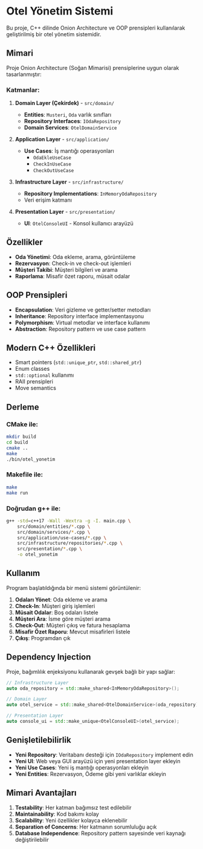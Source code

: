 # Otel Yönetim Sistemi

Bu proje, C++ dilinde Onion Architecture ve OOP prensipleri kullanılarak geliştirilmiş bir otel yönetim sistemidir.

## Mimari

Proje Onion Architecture (Soğan Mimarisi) prensiplerine uygun olarak tasarlanmıştır:

### Katmanlar:

1. **Domain Layer (Çekirdek)** - `src/domain/`
   - **Entities**: `Musteri`, `Oda` varlık sınıfları
   - **Repository Interfaces**: `IOdaRepository` 
   - **Domain Services**: `OtelDomainService`

2. **Application Layer** - `src/application/`
   - **Use Cases**: İş mantığı operasyonları
     - `OdaEkleUseCase`
     - `CheckInUseCase` 
     - `CheckOutUseCase`

3. **Infrastructure Layer** - `src/infrastructure/`
   - **Repository Implementations**: `InMemoryOdaRepository`
   - Veri erişim katmanı

4. **Presentation Layer** - `src/presentation/`
   - **UI**: `OtelConsoleUI` - Konsol kullanıcı arayüzü

## Özellikler

- **Oda Yönetimi**: Oda ekleme, arama, görüntüleme
- **Rezervasyon**: Check-in ve check-out işlemleri
- **Müşteri Takibi**: Müşteri bilgileri ve arama
- **Raporlama**: Misafir özet raporu, müsait odalar

## OOP Prensipleri

- **Encapsulation**: Veri gizleme ve getter/setter metodları
- **Inheritance**: Repository interface implementasyonu
- **Polymorphism**: Virtual metodlar ve interface kullanımı
- **Abstraction**: Repository pattern ve use case pattern

## Modern C++ Özellikleri

- Smart pointers (`std::unique_ptr`, `std::shared_ptr`)
- Enum classes
- `std::optional` kullanımı
- RAII prensipleri
- Move semantics

## Derleme

### CMake ile:

```bash
mkdir build
cd build
cmake ..
make
./bin/otel_yonetim
```

### Makefile ile:

```bash
make
make run
```

### Doğrudan g++ ile:

```bash
g++ -std=c++17 -Wall -Wextra -g -I. main.cpp \
    src/domain/entities/*.cpp \
    src/domain/services/*.cpp \
    src/application/use-cases/*.cpp \
    src/infrastructure/repositories/*.cpp \
    src/presentation/*.cpp \
    -o otel_yonetim
```

## Kullanım

Program başlatıldığında bir menü sistemi görüntülenir:

1. **Odaları Yönet**: Oda ekleme ve arama
2. **Check-In**: Müşteri giriş işlemleri
3. **Müsait Odalar**: Boş odaları listele
4. **Müşteri Ara**: İsme göre müşteri arama
5. **Check-Out**: Müşteri çıkış ve fatura hesaplama
6. **Misafir Özet Raporu**: Mevcut misafirleri listele
7. **Çıkış**: Programdan çık

## Dependency Injection

Proje, bağımlılık enjeksiyonu kullanarak gevşek bağlı bir yapı sağlar:

```cpp
// Infrastructure Layer
auto oda_repository = std::make_shared<InMemoryOdaRepository>();

// Domain Layer  
auto otel_service = std::make_shared<OtelDomainService>(oda_repository);

// Presentation Layer
auto console_ui = std::make_unique<OtelConsoleUI>(otel_service);
```

## Genişletilebilirlik

- **Yeni Repository**: Veritabanı desteği için `IOdaRepository` implement edin
- **Yeni UI**: Web veya GUI arayüzü için yeni presentation layer ekleyin
- **Yeni Use Cases**: Yeni iş mantığı operasyonları ekleyin
- **Yeni Entities**: Rezervasyon, Ödeme gibi yeni varlıklar ekleyin

## Mimari Avantajları

1. **Testability**: Her katman bağımsız test edilebilir
2. **Maintainability**: Kod bakımı kolay
3. **Scalability**: Yeni özellikler kolayca eklenebilir
4. **Separation of Concerns**: Her katmanın sorumluluğu açık
5. **Database Independence**: Repository pattern sayesinde veri kaynağı değiştirilebilir
